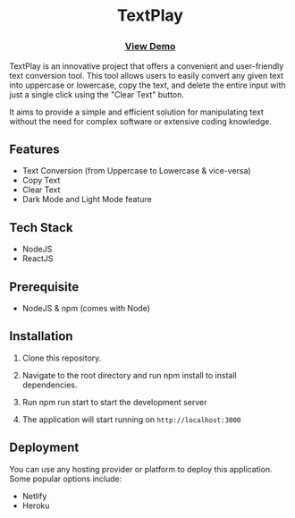 <h1> <p align="center"> <strong>  TextPlay </strong> </p> </h1> 


<h3 align="center">  <a href="https://646e85e31d3f4a2f08c8b59c--shimmering-croissant-eb4919.netlify.app/"> View Demo </a> </h3>


<p> TextPlay is an innovative project that offers a convenient and user-friendly text conversion tool. This tool allows users to easily convert any given text into uppercase or lowercase, copy the text, and delete the entire input with just a single click using the "Clear Text" button.  </p> 
<p> It aims to provide a simple and efficient solution for manipulating text without the need for complex software or extensive coding knowledge. </p>

<h2> Features </h2>
<ul> 

<li> Text Conversion (from Uppercase to Lowercase & vice-versa)  </li>
  
  <li>  Copy Text  </li>
  <li> Clear Text  </li>
  
 <li>   Dark Mode and Light Mode feature  </li>
</ul>

<h2> Tech Stack </h2>

<ul> 

  <li> NodeJS </li>
  
  <li> ReactJS </li>

</ul>

<h2> Prerequisite </h2>
<ul> 

  <li> NodeJS & npm (comes with Node) </li>

</ul>

## Installation 

  1.  Clone this repository. 
  2.  Navigate to the root directory and run npm install to install dependencies.  
  
  3.  Run npm run start to start the development server 
  
  4.  The application will start running on `http://localhost:3000` 

## Deployment

You can use any hosting provider or platform to deploy this application. Some popular options include:

- Netlify
- Heroku





